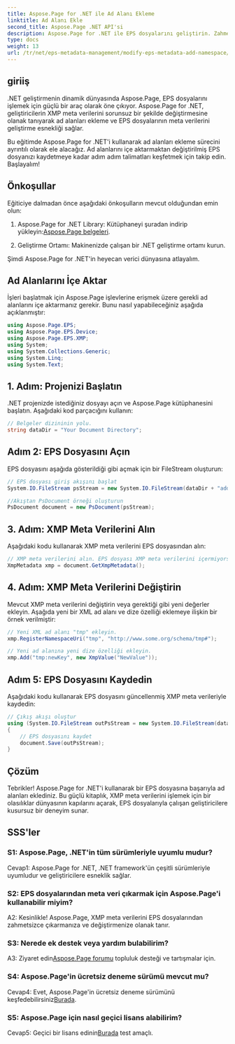 ```yaml
---
title: Aspose.Page for .NET ile Ad Alanı Ekleme
linktitle: Ad Alanı Ekle
second_title: Aspose.Page .NET API'si
description: Aspose.Page for .NET ile EPS dosyalarını geliştirin. Zahmetsizce ad alanları ekleyin, XMP meta verilerini değiştirin ve .NET geliştirme iş akışınızı hızlandırın.
type: docs
weight: 13
url: /tr/net/eps-metadata-management/modify-eps-metadata-add-namespace/
---
```

## giriiş

.NET geliştirmenin dinamik dünyasında Aspose.Page, EPS dosyalarını işlemek için güçlü bir araç olarak öne çıkıyor. Aspose.Page for .NET, geliştiricilerin XMP meta verilerini sorunsuz bir şekilde değiştirmesine olanak tanıyarak ad alanları ekleme ve EPS dosyalarının meta verilerini geliştirme esnekliği sağlar.

Bu eğitimde Aspose.Page for .NET'i kullanarak ad alanları ekleme sürecini ayrıntılı olarak ele alacağız. Ad alanlarını içe aktarmaktan değiştirilmiş EPS dosyanızı kaydetmeye kadar adım adım talimatları keşfetmek için takip edin. Başlayalım!

## Önkoşullar

Eğiticiye dalmadan önce aşağıdaki önkoşulların mevcut olduğundan emin olun:

1.  Aspose.Page for .NET Library: Kütüphaneyi şuradan indirip yükleyin:[Aspose.Page belgeleri](https://reference.aspose.com/page/net/).

2. Geliştirme Ortamı: Makinenizde çalışan bir .NET geliştirme ortamı kurun.

Şimdi Aspose.Page for .NET'in heyecan verici dünyasına atlayalım.

## Ad Alanlarını İçe Aktar

İşleri başlatmak için Aspose.Page işlevlerine erişmek üzere gerekli ad alanlarını içe aktarmanız gerekir. Bunu nasıl yapabileceğiniz aşağıda açıklanmıştır:

```csharp
using Aspose.Page.EPS;
using Aspose.Page.EPS.Device;
using Aspose.Page.EPS.XMP;
using System;
using System.Collections.Generic;
using System.Linq;
using System.Text;
```

## 1. Adım: Projenizi Başlatın

.NET projenizde istediğiniz dosyayı açın ve Aspose.Page kütüphanesini başlatın. Aşağıdaki kod parçacığını kullanın:

```csharp
// Belgeler dizininin yolu.
string dataDir = "Your Document Directory";
```

## Adım 2: EPS Dosyasını Açın

EPS dosyasını aşağıda gösterildiği gibi açmak için bir FileStream oluşturun:

```csharp
// EPS dosyası giriş akışını başlat
System.IO.FileStream psStream = new System.IO.FileStream(dataDir + "add_simple_props_input.eps", System.IO.FileMode.Open, System.IO.FileAccess.Read);

//Akıştan PsDocument örneği oluşturun
PsDocument document = new PsDocument(psStream);
```

## 3. Adım: XMP Meta Verilerini Alın

Aşağıdaki kodu kullanarak XMP meta verilerini EPS dosyasından alın:

```csharp
// XMP meta verilerini alın. EPS dosyası XMP meta verilerini içermiyorsa PS meta veri yorumlarından alınan değerlerle yeni bir tane oluşturulur.
XmpMetadata xmp = document.GetXmpMetadata();
```

## 4. Adım: XMP Meta Verilerini Değiştirin

Mevcut XMP meta verilerini değiştirin veya gerektiği gibi yeni değerler ekleyin. Aşağıda yeni bir XML ad alanı ve dize özelliği eklemeye ilişkin bir örnek verilmiştir:

```csharp
// Yeni XML ad alanı "tmp" ekleyin.
xmp.RegisterNamespaceUri("tmp", "http://www.some.org/schema/tmp#");

// Yeni ad alanına yeni dize özelliği ekleyin.
xmp.Add("tmp:newKey", new XmpValue("NewValue"));
```

## Adım 5: EPS Dosyasını Kaydedin

Aşağıdaki kodu kullanarak EPS dosyasını güncellenmiş XMP meta verileriyle kaydedin:

```csharp
// Çıkış akışı oluştur
using (System.IO.FileStream outPsStream = new System.IO.FileStream(dataDir + "add_namespace_output.eps", System.IO.FileMode.Create, System.IO.FileAccess.Write))
{
    // EPS dosyasını kaydet
    document.Save(outPsStream);
}
```

## Çözüm

Tebrikler! Aspose.Page for .NET'i kullanarak bir EPS dosyasına başarıyla ad alanları eklediniz. Bu güçlü kitaplık, XMP meta verilerini işlemek için bir olasılıklar dünyasının kapılarını açarak, EPS dosyalarıyla çalışan geliştiricilere kusursuz bir deneyim sunar.

## SSS'ler

### S1: Aspose.Page, .NET'in tüm sürümleriyle uyumlu mudur?

Cevap1: Aspose.Page for .NET, .NET framework'ün çeşitli sürümleriyle uyumludur ve geliştiricilere esneklik sağlar.

### S2: EPS dosyalarından meta veri çıkarmak için Aspose.Page'i kullanabilir miyim?

A2: Kesinlikle! Aspose.Page, XMP meta verilerini EPS dosyalarından zahmetsizce çıkarmanıza ve değiştirmenize olanak tanır.

### S3: Nerede ek destek veya yardım bulabilirim?

 A3: Ziyaret edin[Aspose.Page forumu](https://forum.aspose.com/c/page/39) topluluk desteği ve tartışmalar için.

### S4: Aspose.Page'in ücretsiz deneme sürümü mevcut mu?

 Cevap4: Evet, Aspose.Page'in ücretsiz deneme sürümünü keşfedebilirsiniz[Burada](https://releases.aspose.com/).

### S5: Aspose.Page için nasıl geçici lisans alabilirim?

 Cevap5: Geçici bir lisans edinin[Burada](https://purchase.aspose.com/temporary-license/) test amaçlı.